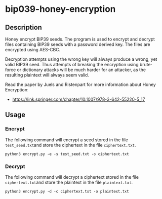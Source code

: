 # bip039-honey-encryption

## Description
Honey encrypt BIP39 seeds. The program is used to encrypt and decrypt files containing BIP39 seeds with a password derived key. The files are encrypted using AES-CBC.

Decryption attempts using the wrong key will always produce a wrong, yet valid BIP39 seed. Thus attempts of breaking the encryption using brute-force or dictionary attacks will be much harder for an attacker, as the resulting plaintext will always seem valid.

Read the paper by Juels and Ristenpart for more information about Honey Encryption:
* https://link.springer.com/chapter/10.1007/978-3-642-55220-5_17

## Usage
### Encrypt
The following command will encrypt a seed stored in the file `test_seed.txt`and store the ciphertext in the file `ciphertext.txt`.

`python3 encrypt.py -e -s test_seed.txt -o ciphertext.txt`



### Decrypt
The following command will decrypt a ciphertext stored in the file `ciphertext.txt`and store the plaintext in the file `plaintext.txt`.

`python3 encrypt.py -d -c ciphertext.txt -o plaintext.txt` 










